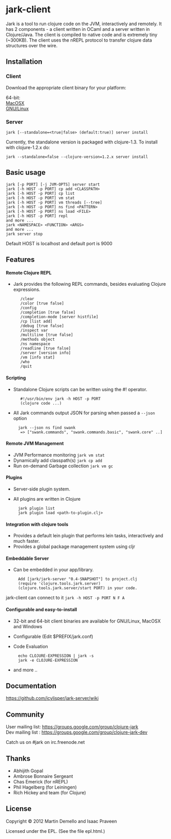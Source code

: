 
# jark-client

Jark is a tool to run clojure code on the JVM, interactively and remotely.
It has 2 components - a client written in OCaml and a server written in Clojure/Java. The client is compiled to native code and is extremely tiny (~300KB). 
The client uses the nREPL protocol to transfer clojure data structures over the wire. 


## Installation

### Client

Download the appropriate client binary for your platform:

64-bit:  
[MacOSX](https://github.com/downloads/icylisper/jark-client/jark-0.4-pre-x86_64_macosx.tar.gz)  
[GNU/Linux](https://github.com/downloads/icylisper/jark-client/jark-0.4-pre-x86_64_linux.tar.gz)  

### Server

    jark [--standalone=<true|false> (default:true)] server install 

Currently, the standalone version is packaged with clojure-1.3. To install with clojure-1.2.x do:
           
    jark --standalone=false --clojure-version=1.2.x server install

## Basic usage

    jark [-p PORT] [-j JVM-OPTS] server start
    jark [-h HOST -p PORT] cp add <CLASSPATH>
    jark [-h HOST -p PORT] cp list
    jark [-h HOST -p PORT] vm stat
    jark [-h HOST -p PORT] vm threads [--tree]
    jark [-h HOST -p PORT] ns find <PATTERN>
    jark [-h HOST -p PORT] ns load <FILE>
    jark [-h HOST -p PORT] repl
    and more ...
    jark <NAMESPACE> <FUNCTION> <ARGS>
    and more ...
    jark server stop

Default HOST is localhost and default port is 9000

## Features

#### Remote Clojure REPL

* Jark provides the following REPL commands, besides evaluating Clojure expressions.

         /clear
         /color [true false]
         /config
         /completion [true false]
         /completion-mode [server histfile]
         /cp [list add]
         /debug [true false]
         /inspect var
         /multiline [true false]
         /methods object
         /ns namespace
         /readline [true false]
         /server [version info]
         /vm [info stat]
         /who
         /quit

#### Scripting 
* Standalone Clojure scripts can be written using the #! operator. 

         #!/usr/bin/env jark -h HOST -p PORT
         (clojure code ...)
        
* All Jark commands output JSON for parsing when passed a `--json` option

        jark --json ns find swank 
         => ["swank.commands", "swank.commands.basic", "swank.core" ..]

#### Remote JVM Management
* JVM Performance monitoring `jark vm stat`
* Dynamically add classpath(s) `jark cp add`
* Run on-demand Garbage collection `jark vm gc`

#### Plugins 
* Server-side plugin system. 
* All plugins are written in Clojure
  
        jark plugin list
        jark plugin load <path-to-plugin.clj>

#### Integration with clojure tools
* Provides a default lein plugin that performs lein tasks, interactively and much faster.
* Provides a global package management system using cljr

#### Embeddable Server
 
* Can be embedded in your app/library.

        Add [jark/jark-server "0.4-SNAPSHOT"] to project.clj 
        (require 'clojure.tools.jark.server)
        (clojure.tools.jark.server/start PORT) in your code. 

jark-client can connect to it `jark -h HOST -p PORT N F A`

#### Configurable and easy-to-install
* 32-bit and 64-bit client binaries are available for GNU/Linux, MacOSX and Windows
* Configurable (Edit $PREFIX/jark.conf)

* Code Evaluation
 
        echo CLOJURE-EXPRESSION | jark -s 
        jark -e CLOJURE-EXPRESSION        

* and more ..

## Documentation

https://github.com/icylisper/jark-server/wiki

## Community

User mailing list: https://groups.google.com/group/clojure-jark  
Dev mailing list : https://groups.google.com/group/clojure-jark-dev
    
Catch us on #jark on irc.freenode.net

## Thanks

* Abhijith Gopal
* Ambrose Bonnaire Sergeant
* Chas Emerick (for nREPL)
* Phil Hagelberg (for Leiningen)
* Rich Hickey and team (for Clojure)
    
## License

Copyright © 2012 Martin Demello and Isaac Praveen

Licensed under the EPL. (See the file epl.html.)
